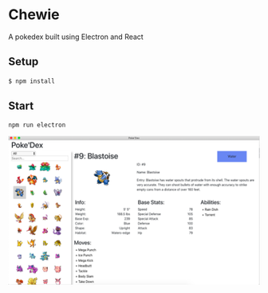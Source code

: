 # Chewie

A pokedex built using Electron and React

## Setup
```bash
$ npm install
```

## Start
```bash
npm run electron
```

![Pokedex.png](Pokedex.png)